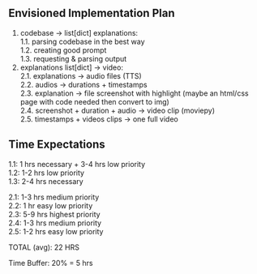 ## Envisioned Implementation Plan
1. codebase -> list[dict] explanations:  
   1.1. parsing codebase in the best way  
   1.2. creating good prompt  
   1.3. requesting & parsing output  
2. explanations list[dict] -> video:  
   2.1. explanations -> audio files (TTS)  
   2.2. audios -> durations + timestamps  
   2.3. explanation -> file screenshot with highlight (maybe an html/css page with code needed then convert to img)  
   2.4. screenshot + duration + audio -> video clip (moviepy)  
   2.5. timestamps + videos clips -> one full video  


## Time Expectations
1.1: 1 hrs necessary + 3-4 hrs low priority  
1.2: 1-2 hrs low priority  
1.3: 2-4 hrs necessary  

2.1: 1-3 hrs medium priority  
2.2: 1 hr easy low priority  
2.3: 5-9 hrs highest priority  
2.4: 1-3 hrs medium priority  
2.5: 1-2 hrs easy low priority  

TOTAL (avg): 22 HRS

Time Buffer: 20% = 5 hrs